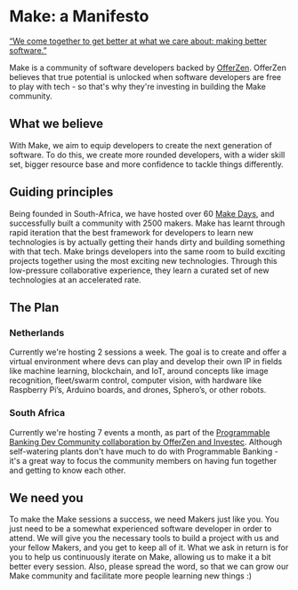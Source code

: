# Make: a Manifesto
[“We come together to get better at what we care about: making better software.”](https://www.ted.com/talks/eduardo_briceno_how_to_get_better_at_the_things_you_care_about/footnotes?referrer=playlist-the_most_actionable_ted_talks)

Make is a community of software developers backed by [OfferZen](https://www.offerzen.com/nl). OfferZen believes that true potential is unlocked when software developers are free to play with tech - so that's why they're investing in building the Make community.

## What we believe
With Make, we aim to equip developers to create the next generation of software. To do this, we create more rounded developers, with a wider skill set, bigger resource base and more confidence to tackle things differently.

## Guiding principles
Being founded in South-Africa, we have hosted over 60 [Make Days](https://makedays.offerzen.com/), and successfully built a community with 2500 makers. Make has learnt through rapid iteration that the best framework for developers to learn new technologies is by actually getting their hands dirty and building something with that tech. Make brings developers into the same room to build exciting projects together using the most exciting new technologies. Through this low-pressure collaborative experience, they learn a curated set of new technologies at an accelerated rate.

## The Plan

### Netherlands
Currently we're hosting 2 sessions a week. The goal is to create and offer a virtual environment where devs can play and develop their own IP in fields like machine learning, blockchain, and IoT, around concepts like image recognition, fleet/swarm control, computer vision, with hardware like Raspberry Pi’s, Arduino boards, and drones, Sphero’s, or other robots. 

### South Africa

Currently we're hosting 7 events a month, as part of the  [Programmable Banking Dev Community collaboration by OfferZen and Investec](https://www.youtube.com/watch?v=PcU0aT5ckDM&ab_channel=OfferZen). Although self-watering plants don't have much to do with Programmable Banking - it's a great way to focus the community members on having fun together and getting to know each other.

## We need you
To make the Make sessions a success, we need Makers just like you. You just need to be a somewhat experienced software developer in order to attend. We will give you the necessary tools to build a project with us and your fellow Makers, and you get to keep all of it. What we ask in return is for you to help us continuously iterate on Make, allowing us to make it a bit better every session. Also, please spread the word, so that we can grow our Make community and facilitate more people learning new things :)
